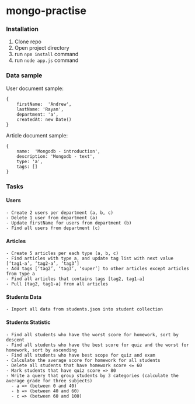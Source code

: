 # mongo-practise

### Installation
1. Clone repo
2. Open project directory
3. run ```npm install``` command
3. run ```node app.js``` command

### Data sample

User document sample:
````
{
    firstName:  'Andrew',
    lastName: 'Rayan',
    department: 'a',
    createdAt: new Date()
}
````


Article document sample:
````
{
    name:  'Mongodb - introduction',
    description: 'Mongodb - text',
    type: 'a',
    tags: []
}
````


### Tasks

#### Users
````
- Create 2 users per department (a, b, c)
- Delete 1 user from department (a)
- Update firstName for users from department (b)
- Find all users from department (c)
````

#### Articles
````
- Create 5 articles per each type (a, b, c)
- Find articles with type a, and update tag list with next value [‘tag1-a’, ‘tag2-a’, ‘tag3’]
- Add tags [‘tag2’, ‘tag3’, ‘super’] to other articles except articles from type a
- Find all articles that contains tags [tag2, tag1-a]
- Pull [tag2, tag1-a] from all articles
````
#### Students Data
````
- Import all data from students.json into student collection
````

#### Students Statistic
````
- Find all students who have the worst score for homework, sort by descent
- Find all students who have the best score for quiz and the worst for homework, sort by ascending
- Find all students who have best scope for quiz and exam
- Calculate the average score for homework for all students
- Delete all students that have homework score <= 60
- Mark students that have quiz score => 80
- Write a query that group students by 3 categories (calculate the average grade for three subjects)
  - a => (between 0 and 40)
  - b => (between 40 and 60)
  - c => (between 60 and 100)
````
